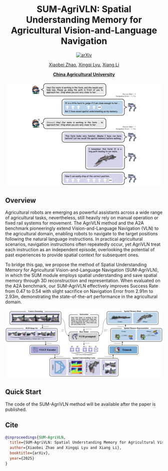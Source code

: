 <div align="center">
<h1>SUM-AgriVLN: Spatial Understanding Memory for Agricultural Vision-and-Language Navigation</h1>
<a href="https://arxiv.org/abs/2509.06644"><img src="https://img.shields.io/badge/arXiv-2509.06644-b31b1b" alt="arXiv"></a>

[Xiaobei Zhao](https://github.com/AlexTraveling), [Xingqi Lyu](https://github.com/AlexTraveling), [Xiang Li](https://faculty.cau.edu.cn/lx_7543/)

**[China Agricultural University](https://ciee.cau.edu.cn)**

![Overview of T-araVLN](image_for_readme/fig_teaser_ours_small.jpg)
</div>

## Overview
Agricultural robots are emerging as powerful assistants across a wide range of agricultural tasks, nevertheless, still heavily rely on manual operation or fixed rail systems for movement. The AgriVLN method and the A2A benchmark pioneeringly extend Vision-and-Language Navigation (VLN) to the agricultural domain, enabling robots to navigate to the target positions following the natural language instructions. In practical agricultural scenarios, navigation instructions often repeatedly occur, yet AgriVLN treat each instruction as an independent episode, overlooking the potential of past experiences to provide spatial context for subsequent ones. 

To bridge this gap, we propose the method of Spatial Understanding Memory for Agricultural Vision-and-Language Navigation (SUM-AgriVLN), in which the SUM module employs spatial understanding and save spatial memory through 3D reconstruction and representation. When evaluated on the A2A benchmark, our SUM-AgriVLN effectively improves Success Rate from 0.47 to 0.54 with slight sacrifice on Navigation Error from 2.91m to 2.93m, demonstrating the state-of-the-art performance in the agricultural domain. 

![Method of T-araVLN](image_for_readme/fig_method_small.jpg)

## Quick Start
The code of the SUM-AgriVLN method will be available after the paper is published.

## Cite
```bibtex
@inproceedings{SUM-AgriVLN,
  title={SUM-AgriVLN: Spatial Understanding Memory for Agricultural Vision-and-Language Navigation},
  author={Xiaobei Zhao and Xingqi Lyu and Xiang Li},
  booktitle={arXiv},
  year={2025}
}
```